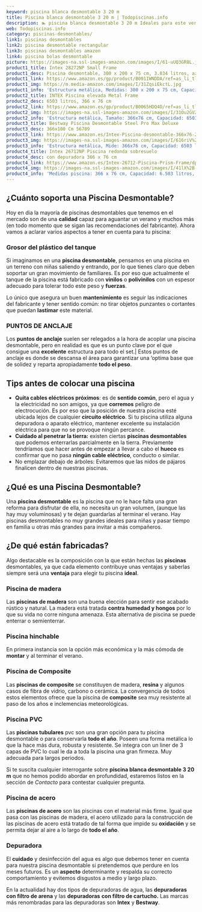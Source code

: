```yaml
---
keyword: piscina blanca desmontable 3 20 m
title: Piscina blanca desmontable 3 20 m | Todopiscinas.info
description: 🏊 piscina blanca desmontable 3 20 m Ideales para este verano 2021. Aquí puedes comprar piscina blanca desmontable 3 20 m y comparar con otras similares. No dejes escapar piscina blanca desmontable 3 20 m a un precio realmente tentador.
web: Todopiscinas.info
category: piscinas-desmontables/
link1: piscinas desmontables
link2: piscina desmontable rectangular
link3: piscinas desmontables amazon
link4: piscina bolas desmontable
picture: https://images-na.ssl-images-amazon.com/images/I/61-uUQ3GR8L.jpg
product1_title: Intex 28272NP Small Frame
product1_desc: Piscina desmontable, 300 x 200 x 75 cm, 3.834 litros, azul
product1_link: https://www.amazon.es/gp/product/B001IWNDDA/ref=as_li_tl?ie=UTF8&camp=3638&creative=24630&creativeASIN=B001IWNDDA&linkCode=as2&tag=todopiscinas0e-21&linkId=25b9d647487c889cb6ef56ed63f50ca1
product1_img: https://m.media-amazon.com/images/I/31ZqsiEkctL.jpg
product1_info: 'Estructura metálica, Medidas: 300 x 200 x 75 cm, Capacidad: 3.834 litros, Para 6 personas (+ 6 años), Fácil montaje, Forma rectangular'
product2_title: INTEX Piscina elevada Metal Frame
product2_desc: 6503 litros, 366 x 76 cm
product2_link: https://www.amazon.es/gp/product/B0065HDQ4O/ref=as_li_tl?ie=UTF8&camp=3638&creative=24630&creativeASIN=B0065HDQ4O&linkCode=as2&tag=todopiscinas0e-21&linkId=ed2430e3ba564d3527ee103df33ed7b3
product2_img: https://images-na.ssl-images-amazon.com/images/I/31Ou2GV2SAL.jpg
product2_info: 'Estructura metálica, Tamaño: 366x76 cm, Capacidad: 6503 litros, Forma circular, De 4 a 7 personas (+6 años)'
product3_title: Bestway Piscina Desmontable Steel Pro Max Deluxe
product3_desc: 366x100 Cm 56709
product3_link: https://www.amazon.es/Intex-Piscina-desmontable-366x76-28210NP/dp/B0065HDQ4O?__mk_es_ES=%C3%85M%C3%85%C5%BD%C3%95%C3%91&crid=25UQGV9HG2INI&dchild=1&keywords=piscinas+desmontables&qid=1615854176&sprefix=piscinas+dem%2Caps%2C201&sr=8-5&linkCode=ll1&tag=todopiscinas0e-21&linkId=34f200977c6cbaab1f3f4d9ac0e64755&language=es_ES&ref_=as_li_ss_tl
product3_img: https://images-na.ssl-images-amazon.com/images/I/616riV%2BiY3L.jpg
product3_info: 'Estructura metálica, Mide: 366x76 cm, Capacidad: 6503 litros, De 4 a 7 personas mayores de 6 años, Forma circular, Tecnología Super-Tough'
product4_title: Intex 26712NP Piscina redonda sobresuelo
product4_desc: con depuradora 366 x 76 cm
product4_link: https://www.amazon.es/Intex-26712-Piscina-Prism-Frame/dp/B07FB823GL?__mk_es_ES=%C3%85M%C3%85%C5%BD%C3%95%C3%91&dchild=1&keywords=piscinas+desmontables+con+depuradora&qid=1615936418&sr=8-5&linkCode=ll1&tag=todopiscinas0e-21&linkId=d98699de7830cd471766fa1daa36de34&language=es_ES&ref_=as_li_ss_tl
product4_img: https://images-na.ssl-images-amazon.com/images/I/41lX%2B-YpibL.jpg
product4_info: 'Medidas piscina: 366 x 76 cm, Capacidad: 6.503 litros, Incluye depuradora de cartucha A, Lona resistente triple capa'
---
```



<brand-panel :title=product1_title :desc=product1_desc :img=product1_img :link=product1_link></brand-panel>


## ¿Cuánto soporta una Piscina Desmontable?

Hoy en dia la mayoría de piscinas desmontables que tenemos en el mercado son de una **calidad** capaz para aguantar un verano y muchos más (en todo momento que se sigan las recomendaciones del fabricante). Ahora vamos a aclarar varios aspectos a tener en cuenta para tu piscina:


### Grosor del plástico del tanque

Si imaginamos en una **piscina desmontable**, pensamos en una piscina en un terreno con niñas saliendo y entrando, por lo que tienes claro que deben soportar un gran movimiento de familiares. Es por eso que actualmente el tanque de la piscina está fabricado con **vinilos** o **polivinilos** con un espesor adecuado para tolerar todo este peso y **fuerzas**.

Lo único que asegura un	 buen **mantenimiento** es seguir las indicaciones del fabricante y tener sentido común: no tirar objetos punzantes o cortantes que puedan **lastimar** este material.


### PUNTOS DE ANCLAJE

Los **puntos de anclaje** suelen ser relegados a la hora de acoplar una piscina desmontable, pero en realidad es que es un punto clave por el que consigue una **excelente** estructura para todo el set.| Estos puntos de anclaje es donde se descansa el área para garantizar una ’optima base que de solidez y reparta apropiadamente **todo el peso**.


## Tips antes de colocar una piscina



*   **Quita cables eléctricos próximos**: es de **sentido común**, pero el agua y la electricidad no son amigos, ya que **corremos** peligro de electrocución. Es por eso que la posición de nuestra piscina esté ubicada lejos de cualquier **circuito eléctrico**. Si tu piscina utiliza alguna depuradora o aparato eléctrico, mantener excelente su instalación eléctrica para que no se provoque ningún percance.
*   **Cuidado al penetrar la tierra:** existen ciertas **piscinas desmontables** que podemos enterrarlas parcialmente en la tierra. Previamente tendríamos que hacer antes de empezar a llevar a cabo el **hueco** es confirmar que no pasa **ningún cable eléctrico**, conducto o similar.
*   No emplazar debajo de árboles: Evitaremos que las nidos de pájaros finalicen dentro de nuestras piscinas.
## ¿Qué es una Piscina Desmontable?

Una **piscina desmontable** es la piscina que no le hace falta una gran reforma para disfrutar de ella, no necesita un gran volumen, (aunque las hay muy voluminosas) y te dejan guardarlas al terminar el verano. Hay piscinas desmontables no muy grandes ideales para niñas y pasar tiempo en familia u otras más grandes para invitar a más compañeros.


## ¿De qué  están fabricadas?

Algo destacable es la composición con la que están hechas las **piscinas** desmontables, ya que cada elemento contribuye unas ventajas y saberlas siempre será una **ventaja** para elegir tu piscina **ideal**.


### Piscina de madera

Las **piscinas de madera** son una buena elección para sentir ese acabado rústico y natural. La madera está tratada **contra humedad y hongos** por lo que su vida no corre ninguna amenaza. Esta alternativa de piscina se puede enterrar o semienterrar.


### Piscina hinchable

En primera instancia son la opción más económica y la más cómoda de **montar** y  al terminar el verano.


### Piscina de Composite

Las **piscinas de composite** se constituyen de madera, **resina** y algunos casos de fibra de vidrio, carbono o cerámica. La convergencia de todos estos elementos ofrece que la piscina de **composite** sea muy resistente al paso de los años e inclemencias meteorológicas.


### Piscina  PVC

Las **piscinas tubulares** pvc son una gran opción para tu piscina desmontable o para conservarla **todo el año**. Poseen una forma metálica lo que la hace más dura, robusta y resistente. Se integra con un liner de 3 capas de PVC lo cual le da a toda la piscina una gran firmeza. Muy adecuada para largos periodos.

Si te suscita cualquier interrogante sobre **piscina blanca desmontable 3 20 m** que no hemos podido abordar en profundidad, estaremos listos en la sección de _Contacto_ para contestar cualquier pregunta.


### Piscina de acero

Las **piscinas de acero** son las piscinas con el material más firme. Igual que pasa con las piscinas de madera, el acero utilizado para la construcción de las piscinas de acero está tratado de tal forma que impide su **oxidación** y se permita dejar al aire a lo largo de **todo el año**.


### Depuradora

El **cuidado** y desinfección del agua es algo que debemos tener en cuenta para nuestra piscina desmontable si pretendemos que perdure en los meses futuros. Es un **aspecto** determinante y respalda su correcto comportamiento y evitemos disgustos a medio y largo plazo.

En la actualidad hay dos tipos de depuradoras de agua, las **depuradoras con filtro de arena** y  las **depuradoras** **con filtro de cartucho.** Las marcas más renombradas para las depuradoras son **Intex** y **Bestway**.

<external-banner></external-banner>


<stats-list :link1=link1 :link2=link2 :link3=link3 :link4=link4 :category=category></stats-list>